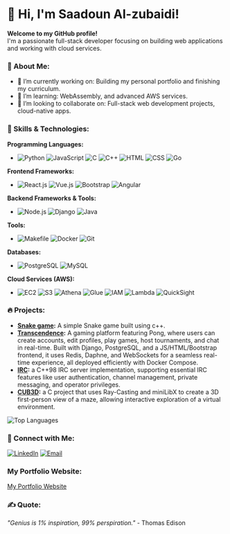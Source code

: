 # 👋 Hi, I'm **Saadoun Al-zubaidi**!  
**Welcome to my GitHub profile!**  
I'm a passionate full-stack developer focusing on building web applications and working with cloud services.

### 🌟 About Me:
- 🔭 I’m currently working on: Building my personal portfolio and finishing my curriculum.  
- 🌱 I’m learning: WebAssembly, and advanced AWS services.  
- 👯 I’m looking to collaborate on: Full-stack web development projects, cloud-native apps.


### 🚀 Skills & Technologies:

**Programming Languages:**
- ![Python](https://img.shields.io/badge/-Python-3776AB?style=flat-square&logo=python&logoColor=white) ![JavaScript](https://img.shields.io/badge/-JavaScript-F7DF1E?style=flat-square&logo=javascript&logoColor=black) ![C](https://img.shields.io/badge/-C-A8B9CC?style=flat-square&logo=c&logoColor=black) ![C++](https://img.shields.io/badge/-C++-00599C?style=flat-square&logo=c%2B%2B&logoColor=white) ![HTML](https://img.shields.io/badge/-HTML-E34F26?style=flat-square&logo=html5&logoColor=white) ![CSS](https://img.shields.io/badge/-CSS-1572B6?style=flat-square&logo=css3&logoColor=white) ![Go](https://img.shields.io/badge/-Go-00ADD8?style=flat-square&logo=go&logoColor=white)

**Frontend Frameworks:**
- ![React.js](https://img.shields.io/badge/-React-61DAFB?style=flat-square&logo=react&logoColor=black) ![Vue.js](https://img.shields.io/badge/-Vue.js-4FC08D?style=flat-square&logo=vue.js&logoColor=white) ![Bootstrap](https://img.shields.io/badge/-Bootstrap-7952B3?style=flat-square&logo=bootstrap&logoColor=white) ![Angular](https://img.shields.io/badge/-Angular-DD0031?style=flat-square&logo=angular&logoColor=white) 

**Backend Frameworks & Tools:**
- ![Node.js](https://img.shields.io/badge/-Node.js-339933?style=flat-square&logo=node.js&logoColor=white) ![Django](https://img.shields.io/badge/-Django-092E20?style=flat-square&logo=django&logoColor=white) ![Java](https://img.shields.io/badge/-Java-007396?style=flat-square&logo=java&logoColor=white)

**Tools:**
- ![Makefile](https://img.shields.io/badge/-Makefile-075DDC?style=flat-square&logo=gnu&logoColor=white) ![Docker](https://img.shields.io/badge/-Docker-2496ED?style=flat-square&logo=docker&logoColor=white) ![Git](https://img.shields.io/badge/-Git-F05032?style=flat-square&logo=git&logoColor=white)

**Databases:**
- ![PostgreSQL](https://img.shields.io/badge/-PostgreSQL-4169E1?style=flat-square&logo=postgresql&logoColor=white) ![MySQL](https://img.shields.io/badge/-MySQL-4479A1?style=flat-square&logo=mysql&logoColor=white)

**Cloud Services (AWS):**
- ![EC2](https://img.shields.io/badge/-EC2-FF9900?style=flat-square&logo=amazon-ec2&logoColor=white) ![S3](https://img.shields.io/badge/-S3-569A31?style=flat-square&logo=amazon-s3&logoColor=white) ![Athena](https://img.shields.io/badge/-Athena-232F3E?style=flat-square&logo=amazon-aws&logoColor=white) ![Glue](https://img.shields.io/badge/-Glue-232F3E?style=flat-square&logo=amazon-aws&logoColor=white) ![IAM](https://img.shields.io/badge/-IAM-FF9900?style=flat-square&logo=amazon-aws&logoColor=white) ![Lambda](https://img.shields.io/badge/-Lambda-FF9900?style=flat-square&logo=aws-lambda&logoColor=white) ![QuickSight](https://img.shields.io/badge/-QuickSight-232F3E?style=flat-square&logo=amazon-aws&logoColor=white)

### 🔥 Projects:
- **[Snake game](https://github.com/zorgonth/Snake_game):** A simple Snake game built using c++.
- **[Transcendence](https://github.com/Melsso/Transcendence):** A gaming platform featuring Pong, where users can create accounts, edit profiles, play games, host tournaments, and chat in real-time. Built with Django, PostgreSQL, and a JS/HTML/Bootstrap frontend, it uses Redis, Daphne, and WebSockets for a seamless real-time experience, all deployed efficiently with Docker Compose.
- **[IRC](https://github.com/zorgonth/IRC):** a C++98 IRC server implementation, supporting essential IRC features like user authentication, channel management, private messaging, and operator privileges.
- **[CUB3D](https://github.com/adhaka-afk/Cub3D):** a C project that uses Ray-Casting and miniLibX to create a 3D first-person view of a maze, allowing interactive exploration of a virtual environment.

![Top Languages](https://github-readme-stats.vercel.app/api/top-langs/?username=zorgonth&layout=compact&theme=radical)

### 🤝 Connect with Me:
[![LinkedIn](https://img.shields.io/badge/LinkedIn-blue?style=flat&logo=linkedin)](www.linkedin.com/in/saadoun-al-zubaidi-04543631b)
[![Email](https://img.shields.io/badge/Email-red?style=flat&logo=gmail)](mailto:alzubaidisadooon@gmail.com)

### My Portfolio Website:
[My Portfolio Website](https://saadoun-al-zubaidi.netlify.app/)

### ✍️ Quote:
_"Genius is 1% inspiration, 99% perspiration."_ - Thomas Edison
